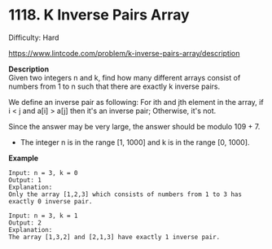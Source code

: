 # 1118. K Inverse Pairs Array

Difficulty: Hard

https://www.lintcode.com/problem/k-inverse-pairs-array/description

**Description**  
Given two integers n and k, find how many different arrays consist of numbers from 1 to n such that there are exactly k inverse pairs.

We define an inverse pair as following: For ith and jth element in the array, if i < j and a[i] > a[j] then it's an inverse pair; Otherwise, it's not.

Since the answer may be very large, the answer should be modulo 109 + 7.

* The integer n is in the range [1, 1000] and k is in the range [0, 1000].

**Example**  
```
Input: n = 3, k = 0
Output: 1
Explanation:
Only the array [1,2,3] which consists of numbers from 1 to 3 has exactly 0 inverse pair.

Input: n = 3, k = 1
Output: 2
Explanation:
The array [1,3,2] and [2,1,3] have exactly 1 inverse pair.
```
